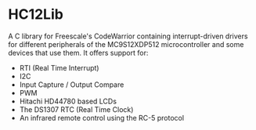 HC12Lib
=======

A C library for Freescale's CodeWarrior containing interrupt-driven drivers for different peripherals of the MC9S12XDP512 microcontroller and some devices that use them.
It offers support for:
  - RTI (Real Time Interrupt)
  - I2C
  - Input Capture / Output Compare
  - PWM
  - Hitachi HD44780 based LCDs
  - The DS1307 RTC (Real Time Clock)
  - An infrared remote control using the RC-5 protocol